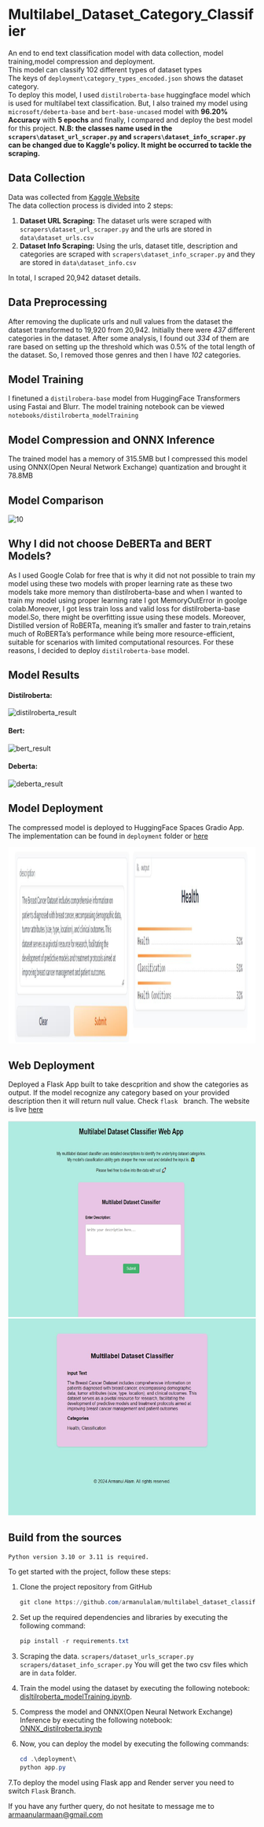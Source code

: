 # Multilabel_Dataset_Category_Classifier
An end to end text classification model with data collection, model training,model compression and deployment. <br/>
This model can classify 102 different types of dataset types <br/>The keys of `deployment\category_types_encoded.json` shows the dataset category.<br>
To deploy this model, I used `distilroberta-base` huggingface model which is used for multilabel text classification. But, I also trained my model using `microsoft/deberta-base` and `bert-base-uncased` model with **96.20% Accuracy** with **5 epochs** and finally, I compared and deploy the best model for this project.
**N.B: the classes name used in the `scrapers\dataset_url_scraper.py` and  `scrapers\dataset_info_scraper.py` can be changed due to Kaggle's policy. It might be occurred to tackle the scraping.**

 ## Data Collection

Data was collected from [Kaggle Website](https://www.kaggle.com/datasets) <br/>The data collection process is divided into 2 steps:

1. **Dataset URL Scraping:** The dataset urls were scraped with `scrapers\dataset_url_scraper.py` and the urls are stored in `data\dataset_urls.csv`
2. **Dataset Info Scraping:** Using the urls, dataset title, description and categories are scraped with `scrapers\dataset_info_scraper.py` and they are stored in `data\dataset_info.csv`

In total, I scraped 20,942 dataset details.

## Data Preprocessing

After removing the duplicate urls and null values from the dataset the dataset transformed to 19,920 from 20,942. Initially there were *437* different categories in the dataset. After some analysis, I found out *334* of them are rare based on setting up the threshold which was 0.5% of the total length of the dataset. So, I removed those genres and then I have *102* categories. 

## Model Training

I finetuned a `distilrobera-base` model from HuggingFace Transformers using Fastai and Blurr. The model training notebook can be viewed `notebooks/distilroberta_modelTraining`

## Model Compression and ONNX Inference

The trained model has a memory of 315.5MB but I compressed this model using ONNX(Open Neural Network Exchange) quantization and brought it 78.8MB

## Model Comparison
![10](https://github.com/armanulalam/multilabel_dataset_classifier/assets/65443530/19cc7503-40c4-4dc4-8a36-338e9bd19e82)


## Why I did not choose DeBERTa and BERT Models?
As I used Google Colab for free that is why it did not not possible to train my model using these two models with proper learning rate as these two models take more memory than distilroberta-base and when I wanted to train my model using proper learning rate I got MemoryOutError in goolge colab.Moreover, I got less train loss and valid loss for distilroberta-base model.So, there might be overfitting issue using these models. Moreover, Distilled version of RoBERTa, meaning it’s smaller and faster to train,retains much of RoBERTa’s performance while being more resource-efficient, suitable for scenarios with limited computational resources. For these reasons, I decided to deploy `distilroberta-base` model.

## Model Results
#### Distilroberta:
![distilroberta_result](https://github.com/armanulalam/multilabel_dataset_classifier/assets/65443530/59859d8b-5eb1-4664-a578-52fee229f6c0)

#### Bert:
![bert_result](https://github.com/armanulalam/multilabel_dataset_classifier/assets/65443530/f93991f3-0382-444c-b3b6-89157eb0eb89)

#### Deberta:
![deberta_result](https://github.com/armanulalam/multilabel_dataset_classifier/assets/65443530/08f59ae5-47ab-4f9f-9188-1a0ac2f0b456)

## Model Deployment

The compressed model is deployed to HuggingFace Spaces Gradio App. The implementation can be found in `deployment` folder or [here](https://huggingface.co/spaces/Armanul/multilabel_dataset_classifier) 

<img src = "deployment/gradio_app.JPG" width="800" height="400">

## Web Deployment
Deployed a Flask App built to take descprition and show the categories as output. If the model recognize any category based on your provided description then it will return null value. Check `flask ` branch. The website is live [here](https://multilabel-dataset-classifier.onrender.com) 

<img src = "deployment/flask_app_home.JPG" width="800" height="400">
<img src = "deployment/flask_app_results.JPG" width="800" height="400">

## Build from the sources
`Python version 3.10 or 3.11 is required.`

To get started with the project, follow these steps:

1. Clone the project repository from GitHub

    ```powershell
    git clone https://github.com/armanulalam/multilabel_dataset_classifier.git
    ```

2. Set up the required dependencies and libraries by executing the following command:

    ```powershell
    pip install -r requirements.txt
    ```

3. Scraping the data.
   `scrapers/dataset_urls_scraper.py`
   `scrapers/dataset_info_scraper.py`
You will get the two csv files which are in `data` folder.

4. Train the model using the dataset by executing the following notebook: [disltilroberta_modelTraining.ipynb](notebooks/disltilroberta_modelTraining.ipynb).
5. Compress the model and ONNX(Open Neural Network Exchange) Inference by executing the following notebook: [ONNX_distilroberta.ipynb](notebooks/ONNX_distilroberta.ipynb)
6. Now, you can deploy the model by executing the following commands:

    ```powershell
    cd .\deployment\
    python app.py
    ```
7.To deploy the model using Flask app and Render server you need to switch `Flask` Branch. 

If you have any further query, do not hesitate to message me to armaanularmaan@gmail.com

